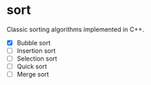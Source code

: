 # sort
Classic sorting algorithms implemented in C++.

- [x] Bubble sort
- [ ] Insertion sort
- [ ] Selection sort
- [ ] Quick sort
- [ ] Merge sort